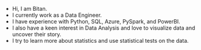 - Hi, I am Bitan.
- I currently work as a Data Engineer.
- I have experience with Python, SQL, Azure, PySpark, and PowerBI.
- I also have a keen interest in Data Analysis and love to visualize data and uncover their story.
- I try to learn more about statistics and use statistical tests on the data.

<!---
bitan2988/bitan2988 is a ✨ special ✨ repository because its `README.md` (this file) appears on your GitHub profile.
You can click the Preview link to take a look at your changes.
--->
